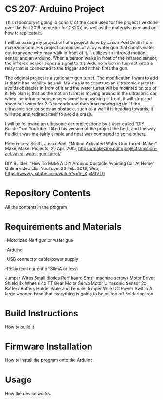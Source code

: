 # CS 207: Arduino Project
This repository is going to consist of the code used for the project I've done over the Fall 2019 semester for CS207, as well as the materials used and on how to replicate it.


I will be basing my project off of a project done by Jason Poel Smith from makezine.com. His project comprises of a toy water gun that shoots water out to anyone who may walk in front of it. It utilizes an infrared motion sensor and an Arduino. When a person walks in front of the infrared sensor, the infrared sensor sends a signal to the Arduino which in turn activates a relay that is connected to the trigger and it then fires the gun. 


The original project is a stationary gun turret. The modification I want to add is that it has mobility as well. My idea is to construct an ultrasonic car that avoids obstacles in front of it and the water turret will be mounted on top of it. My plan is that as the motion turret is moving around in the ultrasonic car, when the infrared sensor sees something walking in front, it will stop and shoot out water for 2-3 seconds and then start moving again. If the ultrasonic sensor sees an obstacle, such as a wall it is heading towards, it will stop and redirect itself to avoid a crash.


I will be following an ultrasonic car project done by a user called “DIY Builder” on YouTube. I liked his version of the project the best, and the way he did it was in a fairly simple and neat way compared to some others.

References:
Smith, Jason Poel. “Motion Activated Water Gun Turret: Make:” Make, Make: Projects, 20 Apr. 2015, https://makezine.com/projects/motion-activated-water-gun-turret/

DIY Builder. “How To Make A DIY Arduino Obstacle Avoiding Car At Home” Online video clip. YouTube. 20 Feb. 2019,  Web, https://www.youtube.com/watch?v=1n_KjpMfVT0

# Repository Contents
All the contents in the program

# Requirements and Materials
-Motorized Nerf gun or water gun

-Arduino

-USB connector cable/power supply

-Relay (coil current of 30mA or less)

Jumper Wires
Small diodes
Perf board
Small machine screws
Motor Driver Shield
4x Wheels
4x TT Gear Motor
Servo Motor
Ultrasonic Sensor
2x Battery
Battery Holder
Male and Female Jumper Wire
DC Power Switch
A large wooden base that everything is going to be on top off
Soldering Iron

# Build Instructions
How to build it.

# Firmware Installation
How to install the program onto the Arduino.

# Usage
How the device works.
